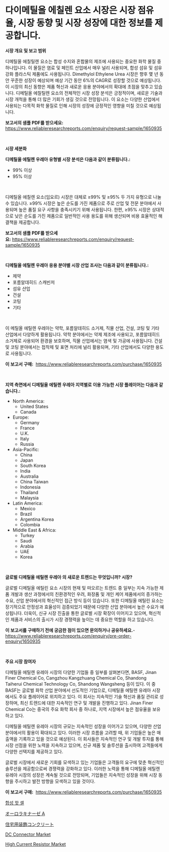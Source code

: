 <p><h1>다이메틸올 에칠렌 요소 시장은 시장 점유율, 시장 동향 및 시장 성장에 대한 정보를 제공합니다.</h1></p><p><strong>시장 개요 및 보고 범위</strong></p>
<p><p>디메틸올 에칠틸렌 요소는 합성 수지와 혼합물의 제조에 사용되는 중요한 화학 물질 중 하나입니다. 이 물질은 염료 및 페인트 산업에서 매우 널리 사용되며, 합성 섬유 및 섬유 강화 플라스틱 제품에도 사용됩니다. Dimethylol Ethylene Urea 시장은 향후 몇 년 동안 꾸준한 성장이 예상되며 예상 기간 동안 6%의 CAGR로 성장할 것으로 예상됩니다. 이 시장의 최신 동향은 제품 혁신과 새로운 응용 분야에서의 확대에 초점을 맞추고 있습니다. 디메틸올 에칠틸렌 요소의 전체적인 시장 성장 분석은 긍정적이며, 새로운 기술과 시장 개척을 통해 더 많은 기회가 생길 것으로 전망됩니다. 이 요소는 다양한 산업에서 사용되는 다목적 화학 물질로 인해 시장의 성장에 긍정적인 영향을 미칠 것으로 예상됩니다.</p></p>
<p><strong>보고서의 샘플 PDF를 받으세요:</strong> <a href="https://www.reliableresearchreports.com/enquiry/request-sample/1650935">https://www.reliableresearchreports.com/enquiry/request-sample/1650935</a></p>
<p>&nbsp;</p>
<p><strong>시장 세분화</strong></p>
<p><strong>디메틸올 에틸렌 우레아 유형별 시장 분석은 다음과 같이 분류됩니다.:</strong></p>
<p><ul><li>99% 이상</li><li>95% 이상</li></ul></p>
<p>&nbsp;</p>
<p><p>디메틸올 에칠렌 요소(임요르) 시장은 대체로 ≥99% 및 ≥95% 두 가지 유형으로 나눌 수 있습니다. ≥99% 시장은 높은 순도를 가진 제품으로 주로 산업 및 전문 분야에서 사용되며 높은 품질 요구 사항을 충족시키기 위해 사용됩니다. 한편, ≥95% 시장은 상대적으로 낮은 순도를 가진 제품으로 일반적인 사용 용도를 위해 생산되며 비용 효율적인 해결책을 제공합니다.</p></p>
<p><strong>보고서의 샘플 PDF를 받으세요:</strong>&nbsp;<a href="https://www.reliableresearchreports.com/enquiry/request-sample/1650935">https://www.reliableresearchreports.com/enquiry/request-sample/1650935</a></p>
<p>&nbsp;</p>
<p><strong> 디메틸올 에틸렌 우레아 응용 분야별 시장 산업 조사는 다음과 같이 분류됩니다.:</strong></p>
<p><ul><li>제약</li><li>포름알데히드 스캐빈저</li><li>섬유 산업</li><li>건설</li><li>코팅</li><li>기타</li></ul></p>
<p>&nbsp;</p>
<p><p>이 메틸올 에틸렌 우레아는 약학, 포름알데히드 소거제, 직물 산업, 건설, 코팅 및 기타 산업에서 다양하게 활용됩니다. 약학 분야에서는 약제 제조에 사용되고, 포름알데히드 소거제로 사용되어 환경을 보호하며, 직물 산업에서는 염색 및 가공에 사용됩니다. 건설 및 코팅 분야에서는 접착제 및 표면 처리에 널리 활용되며, 기타 산업에서도 다양한 용도로 사용됩니다.</p></p>
<p><strong>이 보고서 구매:</strong>&nbsp; <a href="https://www.reliableresearchreports.com/purchase/1650935">https://www.reliableresearchreports.com/purchase/1650935</a></p>
<p>&nbsp;</p>
<p><strong>지역 측면에서 디메틸올 에틸렌 우레아 지역별로 이용 가능한 시장 플레이어는 다음과 같습니다.:</strong></p>
<p><ul>
    <li>
        North America:
        <ul>
            <li>United States</li>
            <li>Canada</li>
        </ul>
    </li>
    <li>
        Europe:
        <ul>
            <li>Germany</li>
            <li>France</li>
            <li>U.K.</li>
            <li>Italy</li>
            <li>Russia</li>
        </ul>
    </li>
    <li>
        Asia-Pacific:
        <ul>
            <li>China</li>
            <li>Japan</li>
            <li>South Korea</li>
            <li>India</li>
            <li>Australia</li>
            <li>China Taiwan</li>
            <li>Indonesia</li>
            <li>Thailand</li>
            <li>Malaysia</li>
        </ul>
    </li>
    <li>
        Latin America:
        <ul>
            <li>Mexico</li>
            <li>Brazil</li>
            <li>Argentina Korea</li>
            <li>Colombia</li>
        </ul>
    </li>
    <li>
        Middle East & Africa:
        <ul>
            <li>Turkey</li>
            <li>Saudi</li>
            <li>Arabia</li>
            <li>UAE</li>
            <li>Korea</li>
        </ul>
    </li>
    </ul></p>
<p>&nbsp;</p>
<p><strong>글로벌 디메틸올 에틸렌 우레아 의 새로운 트렌드는 무엇입니까? 시장?</strong></p>
<p><p>글로벌 디메틸올 에틸린 요소 시장의 현재 및 떠오르는 트렌드 중 일부는 지속 가능한 제품 개발과 생산 과정에서의 친환경적인 우려, 화장품 및 개인 케어 제품에서의 증가하는 수요, 산업 분야에서의 혁신적인 접근 방식 등이 있습니다. 또한 디메틸올 에틸린 요소는 장기적으로 안정성과 효율성이 검증되었기 때문에 다양한 산업 분야에서 높은 수요가 예상됩니다. 더욱이, 신규 시장 진출을 통한 글로벌 시장 확장이 이어지고 있으며, 혁신적인 제품과 서비스의 출시가 시장 경쟁력을 높이는 데 중요한 역할을 하고 있습니다.</p></p>
<p><strong>이 보고서를 구매하기 전에 궁금한 점이 있으면 문의하거나 공유하세요.</strong>- <a href="https://www.reliableresearchreports.com/enquiry/pre-order-enquiry/1650935">https://www.reliableresearchreports.com/enquiry/pre-order-enquiry/1650935</a></p>
<p>&nbsp;</p>
<p><strong>주요 시장 참여자</strong></p>
<p><p>디메틸올 에틸렌 유레아 시장의 다양한 기업들 중 일부를 살펴본다면, BASF, Jinan Finer Chemical Co, Cangzhou Kangzhuang Chemical Co, Shandong Taiherui Chemical Technology Co, Shandong Wangsheng 등이 있다. 이 중 BASF는 글로벌 화학 산업 분야에서 선도적인 기업으로, 디메틸올 에틸렌 유레아 시장에서도 주요 플레이어로 위치하고 있다. 이 회사는 지속적인 기술 혁신과 품질 관리로 성장하며, 최신 트렌드에 대한 지속적인 연구 및 개발을 진행하고 있다. Jinan Finer Chemical Co는 중국의 주요 화학 회사 중 하나로, 지역 시장에서 높은 점유율을 보유하고 있다. </p><p>디메틸올 에틸렌 유레아 시장의 규모는 지속적인 성장을 이어가고 있으며, 다양한 산업 분야에서의 활용이 확대되고 있다. 이러한 시장 흐름을 고려할 때, 위 기업들은 높은 매출액을 기록하고 있을 것으로 예상된다. 이 회사들은 지속적인 연구 및 개발 투자를 통해 시장 선점을 위한 노력을 지속하고 있으며, 신규 제품 및 솔루션을 출시하여 고객들에게 다양한 선택지를 제공하고 있다. </p><p>글로벌 시장에서 새로운 기회를 모색하고 있는 기업들은 고객들의 요구에 맞춘 혁신적인 솔루션을 제공함으로써 경쟁력을 강화하고 있다. 이러한 노력을 통해 디메틸올 에틸렌 유레아 시장의 성장은 계속될 것으로 전망되며, 기업들은 지속적인 성장을 위해 시장 동향을 주시하고 발전 방향을 모색하고 있을 것이다.</p></p>
<p><strong>이 보고서 구매:</strong>&nbsp;&nbsp;<a href="https://www.reliableresearchreports.com/purchase/1650935">https://www.reliableresearchreports.com/purchase/1650935</a></p>
<p><p><a href="https://github.com/vs2869dizt0/Market-Research-Report-List-1/blob/main/401542210220.md">합성 핫 셀</a></p><p><a href="https://github.com/CloydAbbott2023/Market-Research-Report-List-1/blob/main/238739211281.md">オーロラキナーゼ A</a></p><p><a href="https://github.com/AaronVargas43/Market-Research-Report-List-1/blob/main/462882911280.md">住宅用装飾コンクリート</a></p><p><a href="https://github.com/RichRobinson5/Market-Research-Report-List-4/blob/main/dc-connector-market.md">DC Connector Market</a></p><p><a href="https://github.com/gdfhhhj/Market-Research-Report-List-3/blob/main/high-current-resistor-market.md">High Current Resistor Market</a></p></p>
